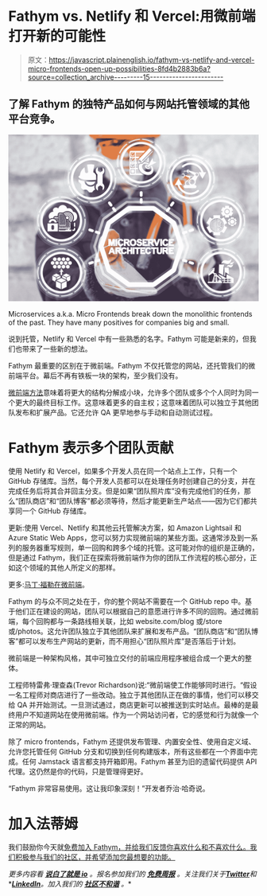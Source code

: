 # Fathym vs. Netlify 和 Vercel:用微前端打开新的可能性

> 原文：<https://javascript.plainenglish.io/fathym-vs-netlify-and-vercel-micro-frontends-open-up-possibilities-8fd4b2883b6a?source=collection_archive---------15----------------------->

## 了解 Fathym 的独特产品如何与网站托管领域的其他平台竞争。

![](img/261709cebfd6d8917d9f3067454a1c7d.png)

Microservices a.k.a. Micro Frontends break down the monolithic frontends of the past. They have many positives for companies big and small.

说到托管，Netlify 和 Vercel 中有一些熟悉的名字。Fathym 可能是新来的，但我们也带来了一些新的想法。

Fathym 最重要的区别在于微前端。Fathym 不仅托管您的网站，还托管我们的微前端平台。幕后不再有铁板一块的架构，至少我们没有。

[微前端方法](https://medium.com/@rich.kurtzman/how-our-micro-frontends-help-businesses-big-and-small-821bc055cc2e)意味着将更大的结构分解成小块，允许多个团队或多个个人同时为同一个更大的最终目标工作。这意味着更多的自主权；这意味着团队可以独立于其他团队发布和扩展产品。它还允许 QA 更早地参与手动和自动测试过程。

# Fathym 表示多个团队贡献[](https://www.fathym.com/blog/#fathym-means-multiple-teams-contributing)

使用 Netlify 和 Vercel，如果多个开发人员在同一个站点上工作，只有一个 GitHub 存储库。当然，每个开发人员都可以在处理任务时创建自己的分支，并在完成任务后将其合并回主分支。但是如果“团队照片库”没有完成他们的任务，那么“团队商店”和“团队博客”都必须等待，然后才能更新生产站点——因为它们都共享同一个 GitHub 存储库。

更新:使用 Vercel、Netlify 和其他云托管解决方案，如 Amazon Lightsail 和 Azure Static Web Apps，您可以努力实现微前端的某些方面。这通常涉及到一系列的服务器重写规则，单一回购和跨多个域的托管。这可能对你的组织是正确的，但是通过 Fathym，我们正在探索将微前端作为你的团队工作流程的核心部分，正如这个领域的其他人所定义的那样。

更多:[马丁·福勒在微前端](https://martinfowler.com/articles/micro-frontends.html)。

Fathym 的与众不同之处在于，你的整个网站不需要在一个 GitHub repo 中。基于他们正在建设的网站，团队可以根据自己的意愿进行许多不同的回购。通过微前端，每个回购都与一条路线相关联，比如 website.com/blog 或/store 或/photos。这允许团队独立于其他团队来扩展和发布产品。“团队商店”和“团队博客”都可以发布生产网站的更新，而不用担心“团队照片库”是否落后于计划。

微前端是一种架构风格，其中可独立交付的前端应用程序被组合成一个更大的整体。

工程师特雷弗·理查森(Trevor Richardson)说:“微前端使工作能够同时进行。“假设一名工程师对商店进行了一些改动。独立于其他团队正在做的事情，他们可以移交给 QA 并开始测试。一旦测试通过，商店更新可以被推送到实时站点。最棒的是最终用户不知道网站在使用微前端。作为一个网站访问者，它的感觉和行为就像一个正常的网站。

除了 micro frontends，Fathym 还提供发布管理、内置安全性、使用自定义域、允许您托管任何 GitHub 分支和切换到任何构建版本，所有这些都在一个界面中完成。任何 Jamstack 语言都支持开箱即用。Fathym 甚至为旧的遗留代码提供 API 代理。这仍然是你的代码，只是管理得更好。

“Fathym 非常容易使用。这让我印象深刻！”开发者乔治·哈奇说。

# 加入法蒂姆[](https://www.fathym.com/blog/#join-fathym)

我们鼓励你今天就[免费加入 Fathym，并给我们反馈你喜欢什么和不喜欢什么。我们积极参与我们的社区，并希望添加您最想要的功能。](https://www.fathym.com/dashboard)

*更多内容看* [***说白了就是 io***](https://plainenglish.io/) *。报名参加我们的* [***免费周报***](http://newsletter.plainenglish.io/) *。关注我们关于*[***Twitter***](https://twitter.com/inPlainEngHQ)*和**[***LinkedIn***](https://www.linkedin.com/company/inplainenglish/)*。加入我们的* [***社区不和谐***](https://discord.gg/GtDtUAvyhW) *。**